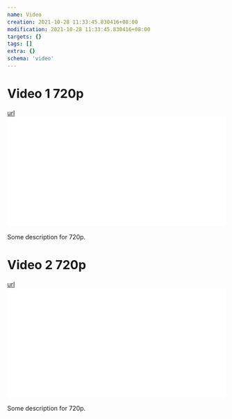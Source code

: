 ```yaml
---
name: Video
creation: 2021-10-28 11:33:45.830416+08:00
modification: 2021-10-28 11:33:45.830416+08:00
targets: {}
tags: []
extra: {}
schema: 'video'
---
```


# Video 1 720p

[url](https://sample-videos.com/video123/mp4/720/big_buck_bunny_720p_1mb.mp4)
![cover](../assets/logo.svg)

Some description for 720p.

# Video 2 720p

[url](https://sample-videos.com/video123/mp4/720/big_buck_bunny_720p_1mb.mp4)
![cover](../assets/logo.svg)

Some description for 720p.
